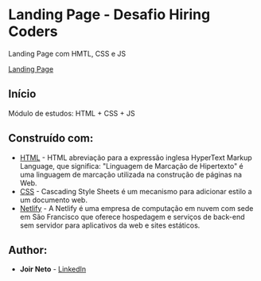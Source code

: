 # Landing Page - Desafio Hiring Coders
Landing Page com HMTL, CSS e JS

[Landing Page](https://landing-page-joir-neto-hiring-coders.netlify.app/)

## Início

Módulo de estudos: HTML + CSS + JS

## Construído com:

* [HTML](https://www.w3schools.com/html/) - HTML abreviação para a expressão inglesa HyperText Markup Language, que significa: "Linguagem de Marcação de Hipertexto" é uma linguagem de marcação utilizada na construção de páginas na Web.
* [CSS](https://www.w3schools.com/css/) - Cascading Style Sheets é um mecanismo para adicionar estilo a um documento web. 
* [Netlify](https://www.netlify.com/) - A Netlify é uma empresa de computação em nuvem com sede em São Francisco que oferece hospedagem e serviços de back-end sem servidor para aplicativos da web e sites estáticos.

## Author:

* **Joir Neto** - [LinkedIn](https://www.linkedin.com/in/joir-neto/)
 
